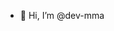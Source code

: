 - 👋 Hi, I’m @dev-mma


<!---
dev-mma/dev-mma is a ✨ special ✨ repository because its `README.md` (this file) appears on your GitHub profile.
You can click the Preview link to take a look at your changes.
--->
